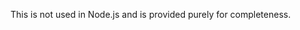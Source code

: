 <!-- YAML
added: v14.5.0
-->

This is not used in Node.js and is provided purely for completeness.

